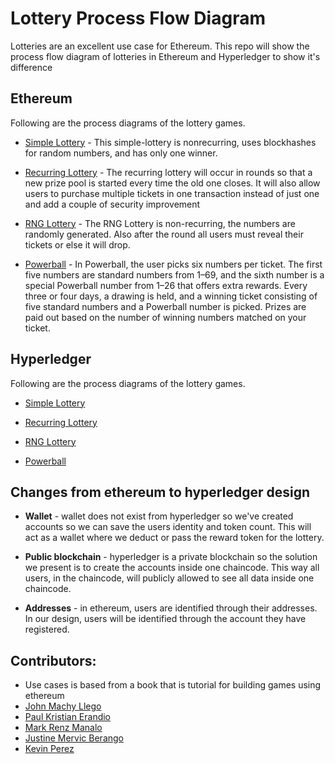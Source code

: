 # Lottery Process Flow Diagram

Lotteries are an excellent use case for Ethereum. This repo will show the process flow diagram of lotteries in Ethereum and Hyperledger to show it's difference


## Ethereum
Following are the process diagrams of the lottery games.

* [Simple Lottery](https://github.com/johnmackyllego/lottery/blob/master/ethereum/simple-lottery/Simple-lottery.jpg)  - This simple-lottery is nonrecurring, uses blockhashes for random numbers, and has only
one winner.

* [Recurring Lottery](https://github.com/mark-renz/ethereum-hyperledger-lottery/tree/master/ethereum/recurring)  - The
recurring lottery will occur in rounds so that a new prize pool is started every
time the old one closes. It will also allow users to purchase multiple
tickets in one transaction instead of just one and add a couple of security
improvement

* [RNG Lottery](https://github.com/mark-renz/ethereum-hyperledger-lottery/tree/master/ethereum/rng) - The RNG Lottery is non-recurring, the numbers are randomly generated. Also after the round all users must reveal their tickets or else it will drop.


* [Powerball](https://github.com/mark-renz/ethereum-hyperledger-lottery/tree/master/ethereum/powerball)  - In Powerball, the user picks six numbers per ticket. The first five
numbers are standard numbers from 1–69, and the sixth number is a
special Powerball number from 1–26 that offers extra rewards. Every three
or four days, a drawing is held, and a winning ticket consisting of five
standard numbers and a Powerball number is picked. Prizes are paid out
based on the number of winning numbers matched on your ticket.

## Hyperledger
Following are the process diagrams of the lottery games.

* [Simple Lottery](https://github.com/mark-renz/ethereum-hyperledger-lottery/tree/master/hyperledger/simple-lottery)

* [Recurring Lottery](https://github.com/mark-renz/ethereum-hyperledger-lottery/tree/master/hyperledger/Recurring)

* [RNG Lottery](https://github.com/mark-renz/ethereum-hyperledger-lottery/tree/master/hyperledger/RNG-Lottery)

* [Powerball](https://github.com/mark-renz/ethereum-hyperledger-lottery/tree/master/hyperledger/powerball)

## Changes from ethereum to hyperledger design

* **Wallet** - wallet does not exist from hyperledger so we've created accounts
so we can save the users identity and token count. This will act as a wallet
where we deduct or pass the reward token for the lottery.

* **Public blockchain** - hyperledger is a private blockchain so the solution we present is to create
the accounts inside one chaincode. This way all users, in the chaincode, will publicly allowed to see all data
inside one chaincode.

* **Addresses** - in ethereum, users are identified through their addresses. In our design, users will be
identified through the account they have registered.

## Contributors:

* Use cases is based from a book that is tutorial for building games using ethereum
* [John Machy Llego](https://github.com/johnmackyllego) 
* [Paul Kristian Erandio](https://github.com/tensaipaul) 
* [Mark Renz Manalo](https://github.com/mark-renz)
* [Justine Mervic Berango](https://github.com/hustino)
* [Kevin Perez](https://github.com/kvzprz)
